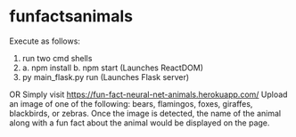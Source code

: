 # funfactsanimals
Execute as follows:
1. run two cmd shells
2. a. npm install
   b. npm start (Launches ReactDOM)
3. py main_flask.py run (Launches Flask server)

OR
Simply visit https://fun-fact-neural-net-animals.herokuapp.com/ 
Upload an image of one of the following:
bears, flamingos, foxes, giraffes, blackbirds, or zebras.
Once the image is detected, the name of the animal along with a fun fact about the animal would be displayed on the page.
